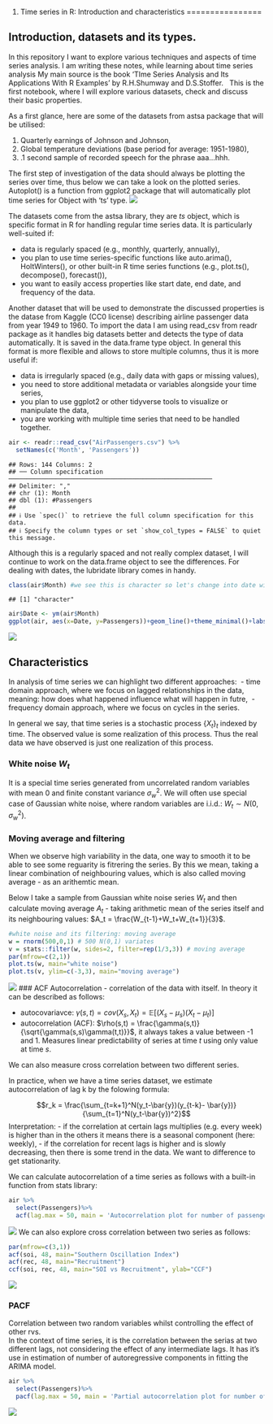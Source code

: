 1. Time series in R: Introduction and characteristics
================

## Introduction, datasets and its types.

In this repository I want to explore various techniques and aspects of
time series analysis. I am writing these notes, while learning about
time series analysis My main source is the book ‘TIme Series Analysis
and Its Applications With R Examples’ by R.H.Shumway and D.S.Stoffer.  
This is the first notebook, where I will explore various datasets, check
and discuss their basic properties.

As a first glance, here are some of the datasets from astsa package that
will be utilised:  
1. Quarterly earnings of Johnson and Johnson,  
2. Global temperature deviations (base period for average: 1951-1980),  
3. .1 second sample of recorded speech for the phrase aaa…hhh.  

The first step of investigation of the data should always be plotting
the series over time, thus below we can take a look on the plotted
series. Autoplot() is a function from ggplot2 package that will
automatically plot time series for Object with ‘ts’ type.
![](some_basic_approaches_files/figure-gfm/unnamed-chunk-2-1.png)<!-- -->

The datasets come from the astsa library, they are $ts$ object, which is
specific format in R for handling regular time series data. It is
particularly well-suited if:

- data is regularly spaced (e.g., monthly, quarterly, annually), 
- you plan to use time series-specific functions like auto.arima(),
  HoltWinters(), or other built-in R time series functions (e.g.,
  plot.ts(), decompose(), forecast()), 
- you want to easily access properties like start date, end date, and
  frequency of the data.  

Another dataset that will be used to demonstrate the discussed
properties is the datase from Kaggle (CC0 license) describing airline
passenger data from year 1949 to 1960. To import the data I am using
read_csv from readr package as it handles big datasets better and
detects the type of data automatically. It is saved in the data.frame
type object. In general this format is more flexible and allows to store
multiple columns, thus it is more useful if:  

- data is irregularly spaced (e.g., daily data with gaps or missing
  values), 
- you need to store additional metadata or variables alongside your time
  series,   
- you plan to use ggplot2 or other tidyverse tools to visualize or
  manipulate the data, 
- you are working with multiple time series that need to be handled
  together.  

``` r
air <- readr::read_csv("AirPassengers.csv") %>%
  setNames(c('Month', 'Passengers'))
```

    ## Rows: 144 Columns: 2
    ## ── Column specification ────────────────────────────────────────────────────────
    ## Delimiter: ","
    ## chr (1): Month
    ## dbl (1): #Passengers
    ## 
    ## ℹ Use `spec()` to retrieve the full column specification for this data.
    ## ℹ Specify the column types or set `show_col_types = FALSE` to quiet this message.

Although this is a regularly spaced and not really complex dataset, I
will continue to work on the data.frame object to see the differences.
For dealing with dates, the lubridate library comes in handy.

``` r
class(air$Month) #we see this is character so let's change into date with function ym() from lubridate
```

    ## [1] "character"

``` r
air$Date <- ym(air$Month)
ggplot(air, aes(x=Date, y=Passengers))+geom_line()+theme_minimal()+labs(title = 'Airline Passengers')
```

![](some_basic_approaches_files/figure-gfm/unnamed-chunk-4-1.png)<!-- -->

## Characteristics

In analysis of time series we can highlight two different approaches:  -
time domain approach, where we focus on lagged relationships in the
data, meaning: how does what happened influence what will happen in
futre,  - frequency domain approach, where we focus on cycles in the
series.  

In general we say, that time series is a stochastic process $\{X_t\}_t$
indexed by time. The observed value is some realization of this process.
Thus the real data we have observed is just one realization of this
process.  

### White noise $W_t$

It is a special time series generated from uncorrelated random variables
with mean 0 and finite constant variance $\sigma_w^2$. We will often use
special case of Gaussian white noise, where random variables are i.i.d.:
$W_t \sim N(0, \sigma_w^2)$.

### Moving average and filtering

When we observe high variability in the data, one way to smooth it to be
able to see some reguarity is fitrering the series. By this we mean,
taking a linear combination of neighbouring values, which is also called
moving average - as an arithemtic mean. 

Below I take a sample from Gaussian white noise series $W_t$ and then
calculate moving average $A_t$ - taking arithmetic mean of the series
itself and its neighbouring values:
$A_t = \frac{W_{t-1}+W_t+W_{t+1}}{3}$.

``` r
#white noise and its filtering: moving average
w = rnorm(500,0,1) # 500 N(0,1) variates
v = stats::filter(w, sides=2, filter=rep(1/3,3)) # moving average
par(mfrow=c(2,1))
plot.ts(w, main="white noise")
plot.ts(v, ylim=c(-3,3), main="moving average")
```

![](some_basic_approaches_files/figure-gfm/unnamed-chunk-5-1.png)<!-- -->
\### ACF Autocorrelation - correlation of the data with itself. In
theory it can be described as follows:

- autocovariavce:
  $\gamma(s,t) = cov(X_s, X_t) = \mathbb{E}[(X_s-\mu_s)(X_t-\mu_t)]$ 
- autocorrelation (ACF):
  $\rho(s,t) = \frac{\gamma(s,t)}{\sqrt{\gamma(s,s)\gamma(t,t)}}$, it
  always takes a value between -1 and 1. Measures linear predictability
  of series at time $t$ using only value at time $s$.  

We can also measure cross correlation between two different series.

In practice, when we have a time series dataset, we estimate
autocorrelation of lag k by the folowing formula:

$$r_k = \frac{\sum_{t=k+1}^N(y_t-\bar{y})(y_{t-k}- \bar{y})}{\sum_{t=1}^N(y_t-\bar{y})^2}$$
Interpretation: - if the correlation at certain lags multiplies
(e.g. every week) is higher than in the others it means there is a
seasonal component (here: weekly), - if the correlation for recent lags
is higher and is slowly decreasing, then there is some trend in the
data. We want to difference to get stationarity.

We can calculate autocorrelation of a time series as follows with a
built-in function from stats library:

``` r
air %>%
  select(Passengers)%>%
  acf(lag.max = 50, main = 'Autocorrelation plot for number of passengers')
```

![](some_basic_approaches_files/figure-gfm/unnamed-chunk-6-1.png)<!-- -->
We can also explore cross correlation between two series as follows:

``` r
par(mfrow=c(3,1))
acf(soi, 48, main="Southern Oscillation Index")
acf(rec, 48, main="Recruitment")
ccf(soi, rec, 48, main="SOI vs Recruitment", ylab="CCF")
```

![](some_basic_approaches_files/figure-gfm/unnamed-chunk-7-1.png)<!-- -->

### PACF

Correlation between two random variables whilst controlling the effect
of other rvs.  
In the context of time series, it is the correlation between the serias
at two different lags, not considering the effect of any intermediate
lags. It has it’s use in estimation of number of autoregressive
components in fitting the ARIMA model.

``` r
air %>%
  select(Passengers)%>%
  pacf(lag.max = 50, main = 'Partial autocorrelation plot for number of passengers')
```

![](some_basic_approaches_files/figure-gfm/unnamed-chunk-8-1.png)<!-- -->
